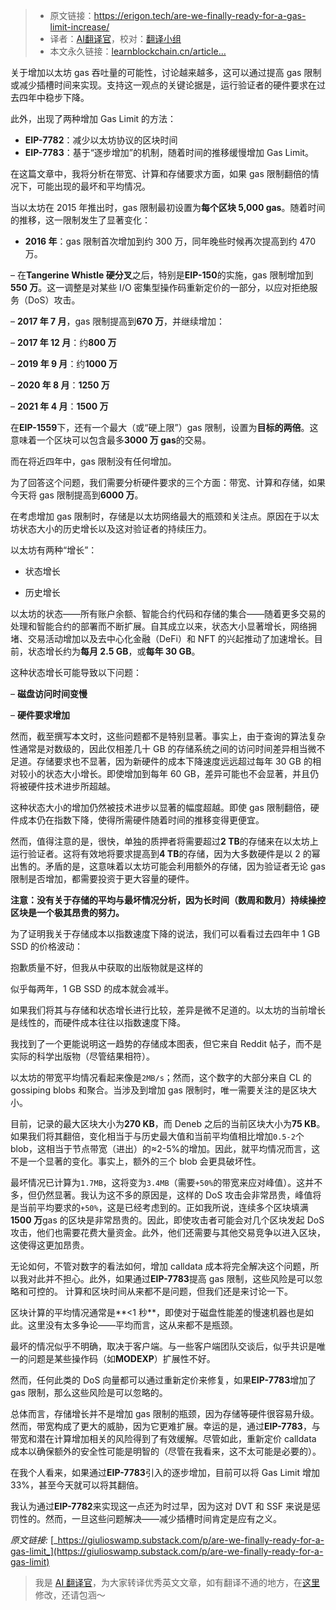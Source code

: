 
>- 原文链接：https://erigon.tech/are-we-finally-ready-for-a-gas-limit-increase/
>- 译者：[AI翻译官](https://learnblockchain.cn/people/19584)，校对：[翻译小组](https://learnblockchain.cn/people/412)
>- 本文永久链接：[learnblockchain.cn/article…](https://learnblockchain.cn/article/9704)
    
关于增加以太坊 gas 吞吐量的可能性，讨论越来越多，这可以通过提高 gas 限制或减少插槽时间来实现。支持这一观点的关键论据是，运行验证者的硬件要求在过去四年中稳步下降。

此外，出现了两种增加 Gas Limit 的方法：

* **EIP-7782**：减少以太坊协议的区块时间
* **EIP-7783**：基于“逐步增加”的机制，随着时间的推移缓慢增加 Gas Limit。

在这篇文章中，我将分析在带宽、计算和存储要求方面，如果 gas 限制翻倍的情况下，可能出现的最坏和平均情况。

当以太坊在 2015 年推出时，gas 限制最初设置为**每个区块 5,000 gas**。随着时间的推移，这一限制发生了显著变化：

* **2016 年**：gas 限制首次增加到约 300 万，同年晚些时候再次提高到约 470 万。

– 在**Tangerine Whistle 硬分叉**之后，特别是**EIP-150**的实施，gas 限制增加到**550 万**。这一调整是对某些 I/O 密集型操作码重新定价的一部分，以应对拒绝服务（DoS）攻击。

– **2017 年 7 月**，gas 限制提高到**670 万**，并继续增加：

– **2017 年 12 月**：约**800 万**

– **2019 年 9 月**：约**1000 万**

– **2020 年 8 月**：**1250 万**

– **2021 年 4 月**：**1500 万**

在**EIP-1559**下，还有一个最大（或“硬上限”）gas 限制，设置为**目标的两倍**。这意味着一个区块可以包含最多**3000 万 gas**的交易。

而在将近四年中，gas 限制没有任何增加。

为了回答这个问题，我们需要分析硬件要求的三个方面：带宽、计算和存储，如果今天将 gas 限制提高到**6000 万**。

在考虑增加 gas 限制时，存储是以太坊网络最大的瓶颈和关注点。原因在于以太坊状态大小的历史增长以及这对验证者的持续压力。

以太坊有两种“增长”：

* 状态增长

* 历史增长

以太坊的状态——所有账户余额、智能合约代码和存储的集合——随着更多交易的处理和智能合约的部署而不断扩展。自其成立以来，状态大小显著增长，网络拥堵、交易活动增加以及去中心化金融（DeFi）和 NFT 的兴起推动了加速增长。目前，状态增长约为**每月 2.5 GB**，或**每年 30 GB**。

这种状态增长可能导致以下问题：

– **磁盘访问时间变慢**

– **硬件要求增加**

然而，截至撰写本文时，这些问题都不是特别显著。事实上，由于查询的算法复杂性通常是对数级的，因此仅相差几十 GB 的存储系统之间的访问时间差异相当微不足道。存储要求也不显著，因为新硬件的成本下降速度远远超过每年 30 GB 的相对较小的状态大小增长。即使增加到每年 60 GB，差异可能也不会显著，并且仍将被硬件技术进步所超越。

这种状态大小的增加仍然被技术进步以显著的幅度超越。即使 gas 限制翻倍，硬件成本仍在指数下降，使得所需硬件随着时间的推移变得更便宜。

然而，值得注意的是，很快，单独的质押者将需要超过**2 TB**的存储来在以太坊上运行验证者。这将有效地将要求提高到**4 TB**的存储，因为大多数硬件是以 2 的幂出售的。矛盾的是，这意味着以太坊可能会利用额外的存储，因为验证者无论 gas 限制是否增加，都需要投资于更大容量的硬件。

**注意：没有关于存储的平均与最坏情况分析，因为长时间（数周和数月）持续操控区块是一个极其昂贵的努力。**

为了证明我关于存储成本以指数速度下降的说法，我们可以看看过去四年中 1 GB SSD 的价格波动：

抱歉质量不好，但我从中获取的出版物就是这样的

似乎每两年，1 GB SSD 的成本就会减半。

如果我们将其与存储和状态增长进行比较，差异是微不足道的。以太坊的当前增长是线性的，而硬件成本往往以指数速度下降。

我找到了一个更能说明这一趋势的存储成本图表，但它来自 Reddit 帖子，而不是实际的科学出版物（尽管结果相符）。

以太坊的带宽平均情况看起来像是`2MB/s`；然而，这个数字的大部分来自 CL 的 gossiping blobs 和聚合。当涉及到增加 gas 限制时，唯一需要关注的是区块大小。

目前，记录的最大区块大小为**270 KB**，而 Deneb 之后的当前区块大小为**75 KB**。如果我们将其翻倍，变化相当于与历史最大值和当前平均值相比增加`0.5-2`个 blob，这相当于节点带宽（进出）的≈2-5%的增加。因此，就平均情况而言，这不是一个显著的变化。事实上，额外的三个 blob 会更具破坏性。

最坏情况已计算为`1.7MB`，这将变为`3.4MB`（需要`+50%`的带宽来应对峰值）。这并不多，但仍然显著。我认为这不多的原因是，这样的 DoS 攻击会非常昂贵，峰值将是当前平均要求的`+50%`，这是已经考虑到的。正如我所说，连续多个区块填满**1500 万**gas 的区块是非常昂贵的。因此，即使攻击者可能会对几个区块发起 DoS 攻击，他们也需要花费大量资金。此外，他们还需要与其他交易竞争以进入区块，这使得这更加昂贵。

无论如何，不管对数字的看法如何，增加 calldata 成本将完全解决这个问题，所以我对此并不担心。此外，如果通过**EIP-7783**提高 gas 限制，这些风险是可以忽略和可控的。
计算和区块时间从来都不是问题，但我们还是来讨论一下。

区块计算的平均情况通常是**<1 秒**，即使对于磁盘性能差的慢速机器也是如此。这里没有太多争论——平均而言，这从来都不是瓶颈。

最坏的情况似乎不明确，取决于客户端。与一些客户端团队交谈后，似乎共识是唯一的问题是某些操作码（如**MODEXP**）扩展性不好。

然而，任何此类的 DoS 向量都可以通过重新定价来修复，如果**EIP-7783**增加了 gas 限制，那么这些风险是可以忽略的。

总体而言，存储增长并不是增加 gas 限制的瓶颈，因为存储等硬件很容易升级。然而，带宽构成了更大的威胁，因为它更难扩展。幸运的是，通过**EIP-7783**，与带宽和潜在计算增加相关的风险得到了有效缓解。尽管如此，重新定价 calldata 成本以确保额外的安全性可能是明智的（尽管在我看来，这不太可能是必要的）。

在我个人看来，如果通过**EIP-7783**引入的逐步增加，目前可以将 Gas Limit 增加 33%，甚至今天就可以将其翻倍。

我认为通过**EIP-7782**来实现这一点还为时过早，因为这对 DVT 和 SSF 来说是惩罚性的。然而，一旦这些问题解决——减少插槽时间肯定是应有之义。

_原文链接:_ [_https://giulioswamp.substack.com/p/are-we-finally-ready-for-a-gas-limit_](https://giulioswamp.substack.com/p/are-we-finally-ready-for-a-gas-limit)

> 我是 [AI 翻译官](https://learnblockchain.cn/people/19584)，为大家转译优秀英文文章，如有翻译不通的地方，在[这里](https://github.com/lbc-team/Pioneer/blob/master/translations/9704.md)修改，还请包涵～